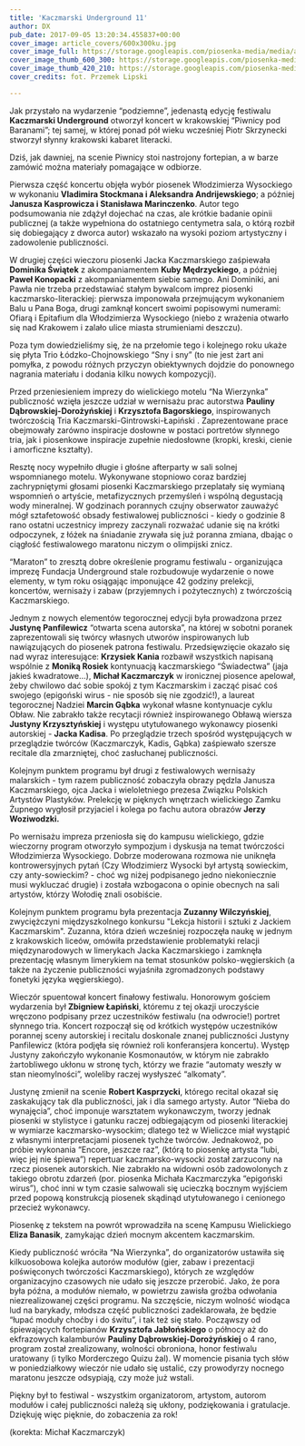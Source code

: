 ```yaml
---
title: 'Kaczmarski Underground 11'
author: DX
pub_date: 2017-09-05 13:20:34.455837+00:00
cover_image: article_covers/600x300ku.jpg
cover_image_full: https://storage.googleapis.com/piosenka-media/media/article_covers/600x300ku.jpg
cover_image_thumb_600_300: https://storage.googleapis.com/piosenka-media/media/article_covers/600x300ku.jpg.600x300_q85_crop_upscale.jpg
cover_image_thumb_420_210: https://storage.googleapis.com/piosenka-media/media/article_covers/600x300ku.jpg.420x210_q85_crop_upscale.jpg
cover_credits: fot. Przemek Lipski

---
```


Jak przystało na wydarzenie “podziemne”, jedenastą edycję festiwalu **Kaczmarski Underground** otworzył koncert w krakowskiej “Piwnicy pod Baranami”; tej samej, w której ponad pół wieku wcześniej Piotr Skrzynecki stworzył słynny krakowski kabaret literacki. 


Dziś, jak dawniej, na scenie Piwnicy stoi nastrojony fortepian, a w barze zamówić można materiały pomagające w odbiorze.

Pierwsza część koncertu objęła wybór piosenek Włodzimierza Wysockiego w wykonaniu **Vladimira Stockmana i Aleksandra Andrijewskiego**; a później **Janusza Kasprowicza i Stanisława Marinczenko**. Autor tego podsumowania nie zdążył dojechać na czas, ale krótkie badanie opinii publicznej \(a także wypełniona do ostatniego centymetra sala, o którą rozbił się dobiegający z dworca autor\) wskazało na wysoki poziom artystyczny i zadowolenie publiczności.

W drugiej części wieczoru piosenki Jacka Kaczmarskiego zaśpiewała **Dominika Świątek** z akompaniamentem **Kuby Mędrzyckiego**, a później **Paweł Konopacki** z akompaniamentem siebie samego. Ani Dominiki, ani Pawła nie trzeba przedstawiać stałym bywalcom imprez piosenki kaczmarsko\-literackiej: pierwsza imponowała przejmującym wykonaniem Balu u Pana Boga, drugi zamknął koncert swoimi popisowymi numerami: Ofiarą i Epitafium dla Włodzimierza Wysockiego \(niebo z wrażenia otwarło się nad Krakowem i zalało ulice miasta strumieniami deszczu\).

Poza tym dowiedzieliśmy się, że na przełomie tego i kolejnego roku ukaże się płyta Trio Łódzko\-Chojnowskiego “Sny i sny” \(to nie jest żart ani pomyłka, z powodu różnych przyczyn obiektywnych dojdzie do ponownego nagrania materiału i dodania kilku nowych kompozycji\).

Przed przeniesieniem imprezy do wielickiego motelu “Na Wierzynka” publiczność wzięła jeszcze udział w wernisażu prac autorstwa **Pauliny Dąbrowskiej\-Dorożyńskiej** i **Krzysztofa Bagorskiego**,  inspirowanych twórczością Tria Kaczmarski\-Gintrowski\-Łapiński . Zaprezentowane prace obejmowały zarówno inspiracje dosłowne w postaci portretów słynnego tria, jak i piosenkowe inspiracje zupełnie niedosłowne \(kropki, kreski, cienie i amorficzne kształty\).

Resztę nocy wypełniło długie i głośne afterparty w sali solnej wspomnianego motelu. Wykonywane stopniowo coraz bardziej zachrypniętymi głosami piosenki Kaczmarskiego przeplatały się wymianą wspomnień o artyście, metafizycznych przemyśleń i wspólną degustacją wody mineralnej. W godzinach porannych czujny obserwator zauważyć mógł sztafetowość obsady festiwalowej publiczności \- kiedy o godzinie 8 rano ostatni uczestnicy imprezy zaczynali rozważać udanie się na krótki odpoczynek, z łóżek na śniadanie zrywała się już poranna zmiana, dbając o ciągłość festiwalowego maratonu niczym o olimpijski znicz.

“Maraton” to zresztą dobre określenie programu festiwalu \- organizująca imprezę Fundacja Underground stale rozbudowuje wydarzenie o nowe elementy, w tym roku osiągając imponujące 42 godziny prelekcji, koncertów, wernisaży i zabaw \(przyjemnych i pożytecznych\) z twórczością Kaczmarskiego.

Jednym z nowych elementów tegorocznej edycji była prowadzona przez **Justynę Panfilewicz** “otwarta scena autorska”, na której w sobotni poranek zaprezentowali się twórcy własnych utworów inspirowanych lub nawiązujących do piosenek patrona festiwalu. Przedsięwzięcie okazało się nad wyraz interesujące: **Krzysiek Kania** rozbawił wszystkich napisaną wspólnie z **Moniką Rosiek** kontynuacją kaczmarskiego “Świadectwa” \(jaja jakieś kwadratowe…\), **Michał Kaczmarczyk** w ironicznej piosence apelował, żeby chwilowo dać sobie spokój z tym Kaczmarskim i zacząć pisać coś swojego \(epigoński wirus \- nie sposób się nie zgodzić!\), a laureat tegorocznej Nadziei **Marcin Gąbka** wykonał własne kontynuacje cyklu Obław. Nie zabrakło także recytacji również inspirowanego Obławą wiersza **Justyny Krzysztyńskiej** i występu utytułowanego wykonawcy piosenki autorskiej \- **Jacka Kadisa**. Po przeglądzie trzech spośród występujących w przeglądzie twórców \(Kaczmarczyk, Kadis, Gąbka\) zaśpiewało szersze recitale dla zmarzniętej, choć zasłuchanej publiczności.

Kolejnym punktem programu był drugi z festiwalowych wernisaży malarskich \- tym razem publiczność zobaczyła obrazy pędzla Janusza Kaczmarskiego, ojca Jacka i wieloletniego prezesa Związku Polskich Artystów Plastyków. Prelekcję w pięknych wnętrzach wielickiego Zamku Żupnego wygłosił przyjaciel i kolega po fachu autora obrazów **Jerzy Woziwodzki.**

Po wernisażu impreza przeniosła się do kampusu wielickiego, gdzie wieczorny program otworzyło sympozjum i dyskusja na temat twórczości Włodzimierza Wysockiego. Dobrze moderowana rozmowa nie uniknęła kontrowersyjnych pytań \(Czy Włodzimierz Wysocki był artystą sowieckim, czy anty\-sowieckim? \- choć wg niżej podpisanego jedno niekoniecznie musi wykluczać drugie\) i została wzbogacona o opinie obecnych na sali artystów, którzy Wołodię znali osobiście.

Kolejnym punktem programu była prezentacja **Zuzanny Wilczyńskiej**, zwyciężczyni międzyszkolnego konkursu "Lekcja historii i sztuki z Jackiem Kaczmarskim". Zuzanna, która dzień wcześniej rozpoczęła naukę w jednym z krakowskich liceów, omówiła przedstawienie problematyki relacji międzynarodowych w limerykach Jacka Kaczmarskiego i zamknęła prezentację własnym limerykiem na temat stosunków polsko\-węgierskich \(a także na życzenie publiczności wyjaśniła zgromadzonych podstawy fonetyki języka węgierskiego\).

Wieczór spuentował koncert finałowy festiwalu.  Honorowym gościem wydarzenia był **Zbigniew Łapiński**, któremu z tej okazji uroczyście wręczono podpisany przez uczestników festiwalu \(na odwrocie!\) portret słynnego tria. Koncert rozpoczął się od krótkich występów uczestników porannej sceny autorskiej i recitalu doskonale znanej publiczności Justyny Panfilewicz \(która podjęła się również roli konferansjera koncertu\). Występ Justyny zakończyło wykonanie Kosmonautów, w którym nie zabrakło żartobliwego ukłonu w stronę tych, którzy we frazie “automaty weszły w stan nieomylności”, woleliby raczej wysłyszeć “alkomaty”.

Justynę zmienił na scenie **Robert Kasprzycki**, którego recital okazał się zaskakujący tak dla publiczności, jak i dla samego artysty. Autor “Nieba do wynajęcia”, choć imponuje warsztatem wykonawczym, tworzy jednak piosenki w stylistyce i gatunku raczej odbiegającym od piosenki literackiej w wymiarze kaczmarsko\-wysockim; dlatego też w Wieliczce miał wystąpić z własnymi interpretacjami piosenek tychże twórców. Jednakowoż, po próbie wykonania “Encore, jeszcze raz”, \(którą to piosenkę artysta “lubi, więc jej nie śpiewa”\) repertuar kaczmarsko\-wysocki został zarzucony na rzecz piosenek autorskich. Nie zabrakło na widowni osób zadowolonych z takiego obrotu zdarzeń \(por. piosenka Michała Kaczmarczyka “epigoński wirus”\), choć inni w tym czasie salwowali się ucieczką bocznym wyjściem przed popową konstrukcją piosenek skądinąd utytułowanego i cenionego przecież wykonawcy.

Piosenkę z tekstem na powrót wprowadziła na scenę Kampusu Wielickiego **Eliza Banasik**, zamykając dzień mocnym akcentem kaczmarskim.

Kiedy publiczność wróciła “Na Wierzynka”, do organizatorów ustawiła się kilkuosobowa kolejka autorów modułów \(gier, zabaw i prezentacji poświęconych twórczości Kaczmarskiego\), których ze względów organizacyjno czasowych nie udało się jeszcze przerobić. Jako, że pora była późna, a modułów niemało, w powietrzu zawisła groźba odwołania niezrealizowanej części programu. Na szczęście, niczym wolność wiodąca lud na barykady, młodsza część publiczności zadeklarowała, że będzie “łupać moduły choćby i do świtu”, i tak też się stało. Począwszy od śpiewających fortepianów **Krzysztofa Jabłońskiego** o północy aż do ekfrazowych kalamburów **Pauliny Dąbrowskiej\-Dorożyńskiej** o 4 rano, program został zrealizowany, wolności obroniona, honor festiwalu uratowany \(i tylko Morderczego Quizu żal\). W momencie pisania tych słów w poniedziałkowy wieczór nie udało się ustalić, czy prowodyrzy nocnego maratonu jeszcze odsypiają, czy może już wstali.

Piękny był to festiwal \- wszystkim organizatorom, artystom, autorom modułów i całej publiczności należą się ukłony, podziękowania i gratulacje. Dziękuję więc pięknie, do zobaczenia za rok!

\(korekta: Michał Kaczmarczyk\)

